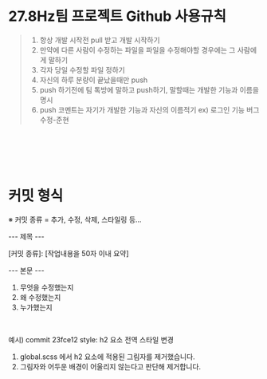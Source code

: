 # 27.8Hz팀 프로젝트 Github 사용규칙
> 1. 항상 개발 시작전 pull 받고 개발 시작하기
> 2. 만약에 다른 사람이 수정하는 파일을 파일을 수정해야할 경우에는 그 사람에게 말하기
> 3. 각자 당일 수정할 파일 정하기
> 4. 자신의 하루 분량이 끝났을때만 push
> 5. push 하기전에 팀 톡방에 말하고 push하기, 말할때는 개발한 기능과 이름을 명시
> 6. push 코멘트는 자기가 개발한 기능과 자신의 이름적기 ex) 로그인 기능 버그 수정-준현

<br>
<br>
<br>
<br>

# 커밋 형식

※ 커밋 종류 = 추가, 수정, 삭제, 스타일링 등...

--- 제목 ---

[커밋 종류]: [작업내용을 50자 이내 요약]

--- 본문 ---
1. 무엇을 수정했는지
2. 왜 수정했는지
3. 누가했는지

<br>

예시)
commit 23fce12
style: h2 요소 전역 스타일 변경

1. global.scss 에서 h2 요소에 적용된 그림자를 제거했습니다.
2. 그림자와 어두운 배경이 어울리지 않는다고 판단해 제거합니다.
